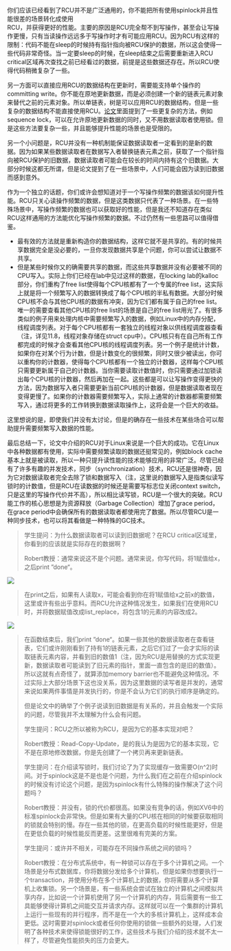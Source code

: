 你们应该已经看到了RCU并不是广泛通用的，你不能把所有使用spinlock并且性能很差的场景转化成使用  
RCU，并获得更好的性能。主要的原因是RCU完全帮不到写操作，甚至会让写操作更慢，只有当读操作远远多于写操作时才有可能应用RCU。因为RCU有这样的限制：代码不能在sleep的时候持有指针指向被RCU保护的数据，所以这会使得一些代码非常奇怪。当一定要sleep的时候，在sleep结束之后需要重新进入RCU critical区域再次查找之前已经看过的数据，前提是这些数据还存在。所以RCU使得代码稍微复杂了一些。

另一方面可以直接应用RCU的数据结构在更新时，需要能支持单个操作的committing write。你不能在原地更新数据，而是必须创建一个新的链表元素对象来替代之前的元素对象。所以单链表，树是可以应用RCU的数据结构，但是一些复杂的数据结构不能直接使用RCU。[论文](https://pdos.csail.mit.edu/6.828/2020/readings/rcu-decade-later.pdf)里面提到了一些更复杂的方法，例如sequence lock，可以在允许原地更新数据的同时，又不用数据读取者使用锁。但是这些方法要复杂一些，并且能够提升性能的场景也是受限的。

另一个小问题是，RCU并没有一种机制能保证数据读取者一定看到的是新的数据。因为如果某些数据读取者在数据写入者替换链表元素之前，获取了一个指针指向被RCU保护的旧数据，数据读取者可能会在较长的时间内持有这个旧数据。大部分时候这都无所谓，但是论文提到了在一些场景中，人们可能会因为读到旧数据而感到意外。

作为一个独立的话题，你们或许会想知道对于一个写操作频繁的数据该如何提升性能。RCU只关心读操作频繁的数据，但是这类数据只代表了一种场景。在一些特殊场景中，写操作频繁的数据也可以获取好的性能，但是我还不知道存在类似RCU这样通用的方法能优化写操作频繁的数据。不过仍然有一些思路可以值得借鉴。

- 最有效的方法就是重新构造你的数据结构，这样它就不是共享的。有的时候共享数据完全是没必要的，一旦你发现数据共享是个问题，你可以尝试让数据不共享。
- 但是某些时候你又的确需要共享的数据，而这些共享数据并没有必要被不同的CPU写入。实际上你们已经在lab中见过这样的数据，在locking lab的kalloc部分，你们重构了free list使得每个CPU核都有了一个专属的free list，这实际上就是将一个频繁写入的数据转换成了每个CPU核的半私有数据。大部分时候CPU核不会与其他CPU核的数据有冲突，因为它们都有属于自己的free list。唯一的需要查看其他CPU核的free list的场景是自己的free list用光了。有很多类似的例子用来处理内核中需要频繁写入的数据，例如Linux中的内存分配，线程调度列表。对于每个CPU核都有一套独立的线程对象以供线程调度器查看（注，详见11.8，线程对象存储在struct cpu中）。CPU核只有在自己所有工作都完成的时候才会查看其他CPU核的线程调度列表。另一个例子是统计计数，如果你在对某个行为计数，但是计数变化的很频繁，同时又很少被读出，你可以重构你的计数器，使得每个CPU核都有一个独立的计数器，这样每个CPU核只需要更新属于自己的计数器。当你需要读取计数值时，你只需要通过加锁读出每个CPU核的计数器，然后再加在一起。这些都是可以让写操作变得更快的方法，因为数据写入者只需要更新当前CPU核的计数器，但是数据读取者现在变得更慢了。如果你的计数器需要频繁写入，实际上通常的计数器都需要频繁写入，通过将更多的工作转换到数据读取操作上，这将会是一个巨大的收益。

这里想说的是，即使我们并没有太讨论，但是的确存在一些技术在某些场合可以帮助提升需要频繁写入数据的性能。

最后总结一下，论文中介绍的RCU对于Linux来说是一个巨大的成功。它在Linux中各种数据都有使用，实际中需要频繁读取的数据还挺常见的，例如block cache基本上就是被读取，所以一种只提升读性能的技术能够应用的非常广泛。尽管已经有了许多有趣的并发技术，同步（synchronization）技术，RCU还是很神奇，因为它对数据读取者完全去除了锁和数据写入（注，这里说的数据写入是指类似读写锁时的计数值，但是RCU在读数据的时候还是需要写标志位关闭context switch，只是这里的写操作代价并不高），所以相比读写锁，RCU是一个很大的突破。RCU能工作的核心思想是为资源释放（Garbage Collection）增加了grace period，在grace period中会确保所有的数据读取者都使用完了数据。所以尽管RCU是一种同步技术，也可以将其看做是一种特殊的GC技术。

> 学生提问：为什么数据读取者可以读到旧数据呢？在RCU critical区域里，你看到的应该就是实际存在的数据啊？
> 
> Robert教授：通常来说这不是个问题。通常来说，你写代码，将1赋值给x，之后print ”done“。

[![](https://github.com/huihongxiao/MIT6.S081/raw/master/.gitbook/assets/image%20(517).png)](https://github.com/huihongxiao/MIT6.S081/blob/master/.gitbook/assets/image%20\(517\).png)

> 在print之后，如果有人读取x，可能会看到你在将1赋值给x之前x的数值，这里或许有些出乎意料。而RCU允许这种情况发生，如果我们在使用RCU时，并将数据赋值改成list_replace，将包含1的元素的内容改成2。

[![](https://github.com/huihongxiao/MIT6.S081/raw/master/.gitbook/assets/image%20(620).png)](https://github.com/huihongxiao/MIT6.S081/blob/master/.gitbook/assets/image%20\(620\).png)

> 在函数结束后，我们print ”done“。如果一些其他的数据读取者在查看链表，它们或许刚刚看到了持有1的链表元素，之后它们过了一会才实际的读取链表元素内容，并看到旧的数值1（注，因为RCU是用替换的方式实现更新，数据读取者可能读到了旧元素的指针，里面一直包含的是旧的数值）。所以这就有点奇怪了，就算添加memory barrier也不能避免这种情况。不过实际上大部分场景下这也没关系，因为这里数据的读写者是并发的，通常来说如果两件事情是并发执行的，你是不会认为它们的执行顺序是确定的。
> 
> 但是论文中的确举了个例子说读到旧数据是有关系的，并且会触发一个实际的问题，尽管我并不太理解为什么会有问题。
> 
> 学生提问：RCU之所以被称为RCU，是因为它的基本实现对吧？
> 
> Robert教授：Read-Copy-Update，是的我认为是因为它的基本实现，它不是在原地修改数据，你是先创建了一个拷贝再来更新链表。
> 
> 学生提问：在介绍读写锁时，我们讨论了为了实现缓存一致需要O(n^2)时间。对于spinlock这是不是也是个问题，为什么我们在之前在介绍spinlock的时候没有讨论这个问题，是因为spinlock有什么特殊的操作解决了这个问题吗？
> 
> Robert教授：并没有，锁的代价都很高。如果没有竞争的话，例如XV6中的标准spinlock会非常快。但是如果有大量的CPU核在相同的时候要获取相同的锁就会特别的慢。存在一些其他的锁，在更高负载的时候性能更好，但是在更低负载的时候性能反而更差。这里很难有完美的方案。
> 
> 学生提问：或许并不相关，可能存在不同操作系统之间的锁吗？
> 
> Robert教授：在分布式系统中，有一种锁可以存在于多个计算机之间。一个场景是分布式数据库，你将数据分发给多个计算机，但是如果你想要执行一个transaction，并使用分布在多个计算机上的数据，你将需要从多个计算机上收集锁。另一个场景是，有一些系统会尝试在独立的计算机之间模拟共享内存，比如说一个计算机使用了另一个计算机的内存，背后需要有一些工具能够使得计算机之间能交互并请求内存。这样就可以在一个集群的计算机上运行一些现有的并行程序，而不是在一个大的多核计算机上，这样成本会更低。这时需要对spinlock或者任何你使用的锁做一些额外的处理，人们发明了各种技术来使得锁能很好的工作，这些技术与我们介绍的技术就不太一样了，尽管避免性能损失的压力会更大。